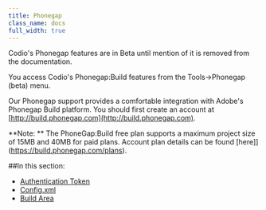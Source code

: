 ```yaml
---
title: Phonegap
class_name: docs
full_width: true
---
```


Codio's Phonegap features are in Beta until mention of it is removed from the documentation.

You access Codio's Phonegap:Build features from the Tools->Phonegap (beta) menu.

Our Phonegap support provides a comfortable integration with Adobe's Phonegap Build platform. You should first create an account at [http://build.phonegap.com](http://build.phonegap.com).

**Note: ** The PhoneGap:Build free plan supports a maximum project size of 15MB and 40MB for paid plans. Account plan details can be found [here]](https://build.phonegap.com/plans).  

##In this section:
- [Authentication Token](/docs/phonegap/authtoken)
- [Config.xml](/docs/phonegap/config)
- [Build Area](/docs/phonegap/build)



